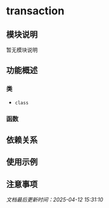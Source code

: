# transaction

## 模块说明
暂无模块说明

## 功能概述

### 类

- `class`

### 函数


## 依赖关系

## 使用示例

## 注意事项

*文档最后更新时间：2025-04-12 15:31:10*